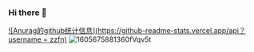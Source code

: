 ### Hi there 👋
[![Anurag的github统计信息](https://github-readme-stats.vercel.app/api？username = zzfn)](https://github.com/anuraghazra/github-readme-stats)
![1605675881360fVqv5t](https://cdn.zzfzzf.com//1605675881360fVqv5t.jpg)
<!--
**zzfn/zzfn** is a ✨ _special_ ✨ repository because its `README.md` (this file) appears on your GitHub profile.

Here are some ideas to get you started:

- 🔭 I’m currently working on ...
- 🌱 I’m currently learning ...
- 👯 I’m looking to collaborate on ...
- 🤔 I’m looking for help with ...
- 💬 Ask me about ...
- 📫 How to reach me: ...
- 😄 Pronouns: ...
- ⚡ Fun fact: ...
-->
